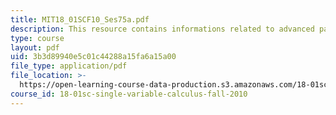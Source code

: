 ```yaml
---
title: MIT18_01SCF10_Ses75a.pdf
description: This resource contains informations related to advanced partial fractions.
type: course
layout: pdf
uid: 3b3d89940e5c01c44288a15fa6a15a00
file_type: application/pdf
file_location: >-
  https://open-learning-course-data-production.s3.amazonaws.com/18-01sc-single-variable-calculus-fall-2010/3b3d89940e5c01c44288a15fa6a15a00_MIT18_01SCF10_Ses75a.pdf
course_id: 18-01sc-single-variable-calculus-fall-2010
---
```

